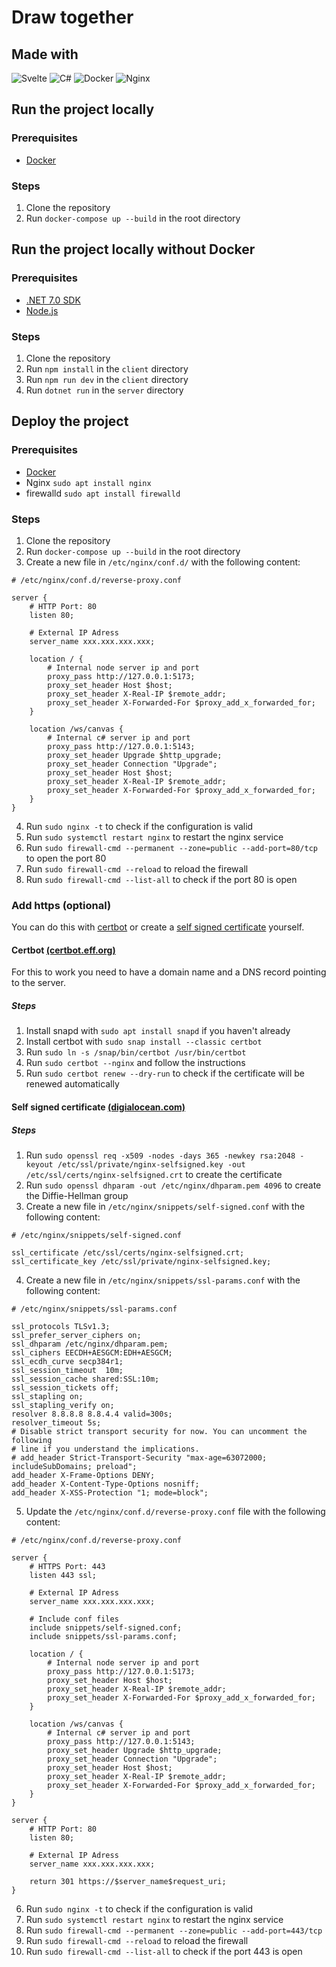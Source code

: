 # Draw together

## Made with

![Svelte](https://img.shields.io/badge/svelte-%23f1413d.svg?style=for-the-badge&logo=svelte&logoColor=white) ![C#](https://img.shields.io/badge/c%23-%23239120.svg?style=for-the-badge&logo=c-sharp&logoColor=white) ![Docker](https://img.shields.io/badge/docker-%230db7ed.svg?style=for-the-badge&logo=docker&logoColor=white) ![Nginx](https://img.shields.io/badge/nginx-%23009639.svg?style=for-the-badge&logo=nginx&logoColor=white)

## Run the project locally

### Prerequisites

- [Docker](https://docs.docker.com/get-docker/)

### Steps

1. Clone the repository
2. Run `docker-compose up --build` in the root directory

## Run the project locally without Docker

### Prerequisites

- [.NET 7.0 SDK](https://dotnet.microsoft.com/download/dotnet/7.0)
- [Node.js](https://nodejs.org/en/download/)

### Steps

1. Clone the repository
2. Run `npm install` in the `client` directory
3. Run `npm run dev` in the `client` directory
4. Run `dotnet run` in the `server` directory

## Deploy the project

### Prerequisites

- [Docker](https://docs.docker.com/engine/install/ubuntu/)
- Nginx `sudo apt install nginx`
- firewalld `sudo apt install firewalld`

### Steps

1. Clone the repository
2. Run `docker-compose up --build` in the root directory
3. Create a new file in `/etc/nginx/conf.d/` with the following content:

```nginx
# /etc/nginx/conf.d/reverse-proxy.conf

server {
    # HTTP Port: 80
    listen 80;
    
    # External IP Adress
    server_name xxx.xxx.xxx.xxx;
 
    location / {
        # Internal node server ip and port
        proxy_pass http://127.0.0.1:5173;
        proxy_set_header Host $host;
        proxy_set_header X-Real-IP $remote_addr;
        proxy_set_header X-Forwarded-For $proxy_add_x_forwarded_for;
    }

    location /ws/canvas {
        # Internal c# server ip and port
        proxy_pass http://127.0.0.1:5143;
        proxy_set_header Upgrade $http_upgrade;
        proxy_set_header Connection "Upgrade";
        proxy_set_header Host $host;
        proxy_set_header X-Real-IP $remote_addr;
        proxy_set_header X-Forwarded-For $proxy_add_x_forwarded_for;
    }
}
```

4. Run `sudo nginx -t` to check if the configuration is valid
5. Run `sudo systemctl restart nginx` to restart the nginx service
6. Run `sudo firewall-cmd --permanent --zone=public --add-port=80/tcp` to open the port 80
7. Run `sudo firewall-cmd --reload` to reload the firewall
9. Run `sudo firewall-cmd --list-all` to check if the port 80 is open

### Add https (optional)

You can do this with [certbot](#certbot) or create a [self signed certificate](#self-signed-certificate) yourself.

#### Certbot [(certbot.eff.org)](https://certbot.eff.org/instructions?ws=nginx&os=ubuntufocal)

For this to work you need to have a domain name and a DNS record pointing to the server.

##### Steps

1. Install snapd with `sudo apt install snapd` if you haven't already
2. Install certbot with `sudo snap install --classic certbot`
3. Run `sudo ln -s /snap/bin/certbot /usr/bin/certbot`
4. Run `sudo certbot --nginx` and follow the instructions
5. Run `sudo certbot renew --dry-run` to check if the certificate will be renewed automatically

#### Self signed certificate [(digialocean.com)](https://www.digitalocean.com/community/tutorials/how-to-create-a-self-signed-ssl-certificate-for-nginx-in-ubuntu-20-04-1)

##### Steps

1. Run `sudo openssl req -x509 -nodes -days 365 -newkey rsa:2048 -keyout /etc/ssl/private/nginx-selfsigned.key -out /etc/ssl/certs/nginx-selfsigned.crt` to create the certificate
2. Run `sudo openssl dhparam -out /etc/nginx/dhparam.pem 4096` to create the Diffie-Hellman group
3. Create a new file in `/etc/nginx/snippets/self-signed.conf` with the following content:

```nginx
# /etc/nginx/snippets/self-signed.conf

ssl_certificate /etc/ssl/certs/nginx-selfsigned.crt;
ssl_certificate_key /etc/ssl/private/nginx-selfsigned.key;
```

4. Create a new file in `/etc/nginx/snippets/ssl-params.conf` with the following content:

```nginx
# /etc/nginx/snippets/ssl-params.conf

ssl_protocols TLSv1.3;
ssl_prefer_server_ciphers on;
ssl_dhparam /etc/nginx/dhparam.pem; 
ssl_ciphers EECDH+AESGCM:EDH+AESGCM;
ssl_ecdh_curve secp384r1;
ssl_session_timeout  10m;
ssl_session_cache shared:SSL:10m;
ssl_session_tickets off;
ssl_stapling on;
ssl_stapling_verify on;
resolver 8.8.8.8 8.8.4.4 valid=300s;
resolver_timeout 5s;
# Disable strict transport security for now. You can uncomment the following
# line if you understand the implications.
# add_header Strict-Transport-Security "max-age=63072000; includeSubDomains; preload";
add_header X-Frame-Options DENY;
add_header X-Content-Type-Options nosniff;
add_header X-XSS-Protection "1; mode=block";
```

5. Update the `/etc/nginx/conf.d/reverse-proxy.conf` file with the following content:

```nginx
# /etc/nginx/conf.d/reverse-proxy.conf

server {
    # HTTPS Port: 443
    listen 443 ssl;

    # External IP Adress
    server_name xxx.xxx.xxx.xxx;

    # Include conf files
    include snippets/self-signed.conf;
    include snippets/ssl-params.conf;
 
    location / {
        # Internal node server ip and port
        proxy_pass http://127.0.0.1:5173;
        proxy_set_header Host $host;
        proxy_set_header X-Real-IP $remote_addr;
        proxy_set_header X-Forwarded-For $proxy_add_x_forwarded_for;
    }

    location /ws/canvas {
        # Internal c# server ip and port
        proxy_pass http://127.0.0.1:5143;
        proxy_set_header Upgrade $http_upgrade;
        proxy_set_header Connection "Upgrade";
        proxy_set_header Host $host;
        proxy_set_header X-Real-IP $remote_addr;
        proxy_set_header X-Forwarded-For $proxy_add_x_forwarded_for;
    }
}

server {
    # HTTP Port: 80
    listen 80;
    
    # External IP Adress
    server_name xxx.xxx.xxx.xxx;
 
    return 301 https://$server_name$request_uri;
}
```

6. Run `sudo nginx -t` to check if the configuration is valid
7. Run `sudo systemctl restart nginx` to restart the nginx service
8. Run `sudo firewall-cmd --permanent --zone=public --add-port=443/tcp`
9. Run `sudo firewall-cmd --reload` to reload the firewall
10. Run `sudo firewall-cmd --list-all` to check if the port 443 is open
